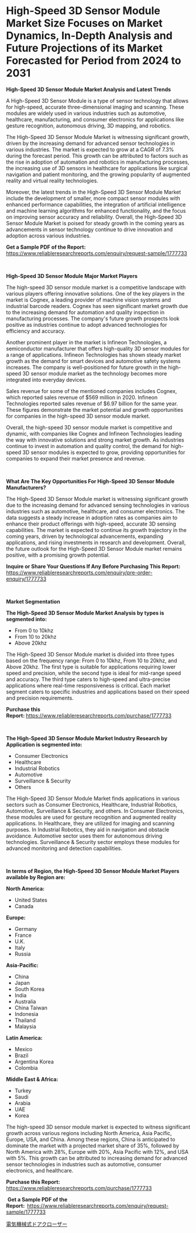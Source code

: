 <p><h1>High-Speed 3D Sensor Module Market Size Focuses on Market Dynamics, In-Depth Analysis and Future Projections of its Market Forecasted for Period from 2024 to 2031</h1></p><p><strong>High-Speed 3D Sensor Module Market Analysis and Latest Trends</strong></p>
<p><p>A High-Speed 3D Sensor Module is a type of sensor technology that allows for high-speed, accurate three-dimensional imaging and scanning. These modules are widely used in various industries such as automotive, healthcare, manufacturing, and consumer electronics for applications like gesture recognition, autonomous driving, 3D mapping, and robotics.</p><p>The High-Speed 3D Sensor Module Market is witnessing significant growth, driven by the increasing demand for advanced sensor technologies in various industries. The market is expected to grow at a CAGR of 7.3% during the forecast period. This growth can be attributed to factors such as the rise in adoption of automation and robotics in manufacturing processes, the increasing use of 3D sensors in healthcare for applications like surgical navigation and patient monitoring, and the growing popularity of augmented reality and virtual reality technologies.</p><p>Moreover, the latest trends in the High-Speed 3D Sensor Module Market include the development of smaller, more compact sensor modules with enhanced performance capabilities, the integration of artificial intelligence and machine learning algorithms for enhanced functionality, and the focus on improving sensor accuracy and reliability. Overall, the High-Speed 3D Sensor Module Market is poised for steady growth in the coming years as advancements in sensor technology continue to drive innovation and adoption across various industries.</p></p>
<p><strong>Get a Sample PDF of the Report:&nbsp;</strong> <a href="https://www.reliableresearchreports.com/enquiry/request-sample/1777733">https://www.reliableresearchreports.com/enquiry/request-sample/1777733</a></p>
<p>&nbsp;</p>
<p><strong>High-Speed 3D Sensor Module Major Market Players</strong></p>
<p><p>The high-speed 3D sensor module market is a competitive landscape with various players offering innovative solutions. One of the key players in the market is Cognex, a leading provider of machine vision systems and industrial barcode readers. Cognex has seen significant market growth due to the increasing demand for automation and quality inspection in manufacturing processes. The company's future growth prospects look positive as industries continue to adopt advanced technologies for efficiency and accuracy.</p><p>Another prominent player in the market is Infineon Technologies, a semiconductor manufacturer that offers high-quality 3D sensor modules for a range of applications. Infineon Technologies has shown steady market growth as the demand for smart devices and automotive safety systems increases. The company is well-positioned for future growth in the high-speed 3D sensor module market as the technology becomes more integrated into everyday devices.</p><p>Sales revenue for some of the mentioned companies includes Cognex, which reported sales revenue of $569 million in 2020. Infineon Technologies reported sales revenue of $6.97 billion for the same year. These figures demonstrate the market potential and growth opportunities for companies in the high-speed 3D sensor module market.</p><p>Overall, the high-speed 3D sensor module market is competitive and dynamic, with companies like Cognex and Infineon Technologies leading the way with innovative solutions and strong market growth. As industries continue to invest in automation and quality control, the demand for high-speed 3D sensor modules is expected to grow, providing opportunities for companies to expand their market presence and revenue.</p></p>
<p>&nbsp;</p>
<p><strong>What Are The Key Opportunities For High-Speed 3D Sensor Module Manufacturers?</strong></p>
<p><p>The High-Speed 3D Sensor Module market is witnessing significant growth due to the increasing demand for advanced sensing technologies in various industries such as automotive, healthcare, and consumer electronics. The data suggests a steady increase in adoption rates as companies aim to enhance their product offerings with high-speed, accurate 3D sensing capabilities. The market is expected to continue its growth trajectory in the coming years, driven by technological advancements, expanding applications, and rising investments in research and development. Overall, the future outlook for the High-Speed 3D Sensor Module market remains positive, with a promising growth potential.</p></p>
<p><strong>Inquire or Share Your Questions If Any Before Purchasing This Report:</strong> <a href="https://www.reliableresearchreports.com/enquiry/pre-order-enquiry/1777733">https://www.reliableresearchreports.com/enquiry/pre-order-enquiry/1777733</a></p>
<p>&nbsp;</p>
<p><strong>Market Segmentation</strong></p>
<p><strong>The High-Speed 3D Sensor Module Market Analysis by types is segmented into:</strong></p>
<p><ul><li>From 0 to 10khz</li><li>From 10 to 20khz</li><li>Above 20khz</li></ul></p>
<p><p>The High-Speed 3D Sensor Module market is divided into three types based on the frequency range: From 0 to 10khz, From 10 to 20khz, and Above 20khz. The first type is suitable for applications requiring lower speed and precision, while the second type is ideal for mid-range speed and accuracy. The third type caters to high-speed and ultra-precise applications where real-time responsiveness is critical. Each market segment caters to specific industries and applications based on their speed and precision requirements.</p></p>
<p><strong>Purchase this Report:&nbsp;</strong><a href="https://www.reliableresearchreports.com/purchase/1777733">https://www.reliableresearchreports.com/purchase/1777733</a></p>
<p>&nbsp;</p>
<p><strong>The High-Speed 3D Sensor Module Market Industry Research by Application is segmented into:</strong></p>
<p><ul><li>Consumer Electronics</li><li>Healthcare</li><li>Industrial Robotics</li><li>Automotive</li><li>Surveillance & Security</li><li>Others</li></ul></p>
<p><p>The High-Speed 3D Sensor Module Market finds applications in various sectors such as Consumer Electronics, Healthcare, Industrial Robotics, Automotive, Surveillance & Security, and others. In Consumer Electronics, these modules are used for gesture recognition and augmented reality applications. In Healthcare, they are utilized for imaging and scanning purposes. In Industrial Robotics, they aid in navigation and obstacle avoidance. Automotive sector uses them for autonomous driving technologies. Surveillance & Security sector employs these modules for advanced monitoring and detection capabilities.</p></p>
<p>&nbsp;</p>
<p><strong>In terms of Region, the High-Speed 3D Sensor Module Market Players available by Region are:</strong></p>
<p>
    <p> <strong> North America: </strong>
        <ul>
            <li>United States</li>
            <li>Canada</li>
        </ul>
        </p> 
    <p> <strong> Europe: </strong>
        <ul>
            <li>Germany</li>
            <li>France</li>
            <li>U.K.</li>
            <li>Italy</li>
            <li>Russia</li>
        </ul>
        </p> 
    <p> <strong> Asia-Pacific: </strong>
        <ul>
            <li>China</li>
            <li>Japan</li>
            <li>South Korea</li>
            <li>India</li>
            <li>Australia</li>
            <li>China Taiwan</li>
            <li>Indonesia</li>
            <li>Thailand</li>
            <li>Malaysia</li>
        </ul>
        </p> 
    <p> <strong> Latin America: </strong>
        <ul>
            <li>Mexico</li>
            <li>Brazil</li>
            <li>Argentina Korea</li>
            <li>Colombia</li>
        </ul>
        </p> 
    <p> <strong> Middle East & Africa: </strong>
        <ul>
            <li>Turkey</li>
            <li>Saudi</li>
            <li>Arabia</li>
            <li>UAE</li>
            <li>Korea</li>
        </ul>
    </p>
    </p>
<p><p>The high-speed 3D sensor module market is expected to witness significant growth across various regions including North America, Asia Pacific, Europe, USA, and China. Among these regions, China is anticipated to dominate the market with a projected market share of 35%, followed by North America with 28%, Europe with 20%, Asia Pacific with 12%, and USA with 5%. This growth can be attributed to increasing demand for advanced sensor technologies in industries such as automotive, consumer electronics, and healthcare.</p></p>
<p><strong>Purchase this Report: </strong><a href="https://www.reliableresearchreports.com/purchase/1777733">https://www.reliableresearchreports.com/purchase/1777733</a></p>
<p>&nbsp;<strong>Get a Sample PDF of the Report:&nbsp;&nbsp;</strong><a href="https://www.reliableresearchreports.com/enquiry/request-sample/1777733">https://www.reliableresearchreports.com/enquiry/request-sample/1777733</a></p>
<p><strong></strong></p>
<p><p><a href="https://github.com/nemesis2824/Market-Research-Report-List-1/blob/main/613192313270.md">電気機械式ドアクローザー</a></p></p>